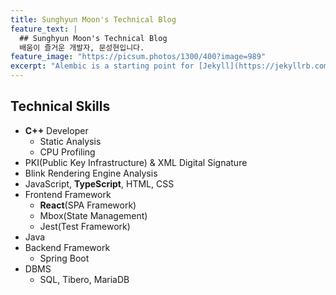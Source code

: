 ```yaml
---
title: Sunghyun Moon's Technical Blog
feature_text: |
  ## Sunghyun Moon's Technical Blog
  배움이 즐거운 개발자, 문성현입니다. 
feature_image: "https://picsum.photos/1300/400?image=989"
excerpt: "Alembic is a starting point for [Jekyll](https://jekyllrb.com/) projects. Rather than starting from scratch, this boilerplate is designed to get the ball rolling immediately. Install it, configure it, tweak it, push it."
---
```


## Technical Skills

- **C++** Developer
  - Static Analysis
  - CPU Profiling
- PKI(Public Key Infrastructure) & XML Digital Signature
- Blink Rendering Engine Analysis
- JavaScript, **TypeScript**, HTML, CSS
- Frontend Framework
  - **React**(SPA Framework)
  - Mbox(State Management)
  - Jest(Test Framework)
- Java
- Backend Framework
  - Spring Boot
- DBMS
  - SQL, Tibero, MariaDB